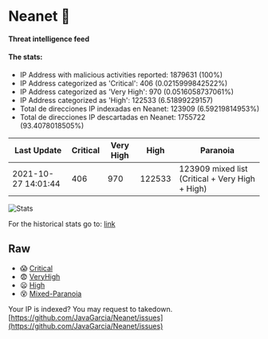 # Neanet :hocho:
#### Threat intelligence feed
#### The stats:

- IP Address with malicious activities reported: 1879631 (100%)
- IP Address categorized as 'Critical':  406 (0.0215999842522%)
- IP Address categorized as 'Very High':  970 (0.0516058737061%)
- IP Address categorized as 'High':  122533 (6.51899229157)
- Total de direcciones IP indexadas en Neanet:  123909 (6.59219814953%)
- Total de direcciones IP descartadas en Neanet:  1755722 (93.4078018505%)

| Last Update | Critical | Very High | High | Paranoia |
| --- | --- | --- | --- | --- |
| 2021-10-27 14:01:44 | 406 | 970 | 122533 | 123909 mixed list (Critical + Very High + High)|

![Stats](https://docs.google.com/spreadsheets/d/e/2PACX-1vSnaNMIXVabIpDJjufMlzH7poXnshF3mgd8Is1g9ytUEzVsP5my4Trn8f-xkoLLQ38xpL3HtmUexLo6/pubchart?oid=501124687&format=image)

For the historical stats go to: [link](/stats.csv)
## Raw
- :scream: [Critical](https://raw.githubusercontent.com/JavaGarcia/Neanet/master/blacklists/neanet_critical.txt)
- :fearful: [VeryHigh](https://raw.githubusercontent.com/JavaGarcia/Neanet/master/blacklists/neanet_veryHigh.txtt)
- :frowning: [High](https://raw.githubusercontent.com/JavaGarcia/Neanet/master/blacklists/neanet_high.txt)
- :dizzy_face: [Mixed-Paranoia](https://raw.githubusercontent.com/JavaGarcia/Neanet/master/blacklists/neanet_all.txt)


Your IP is indexed? You may request to takedown. [https://github.com/JavaGarcia/Neanet/issues](https://github.com/JavaGarcia/Neanet/issues)
























































































































































































































































































































































































































































































































































































































































































































































































































































































































































































































































































































































































































































































































































































































































































































































































































































































































































































































































































































































































































































































































































































































































































































































































































































































































































































































































































































































































































































































































































































































































































































































































































































































































































































































































































































































































































































































































































































































































































































































































































































































































































































































































































































































































































































































































































































































































































































































































































































































































































































































































































































































































































































































































































































































































































































































































































































































































































































































































































































































































































































































































































































































































































































































































































































































































































































































































































































































































































































































































































































































































































































































































































































































































































































































































































































































































































































































































































































































































































































































































































































































































































































































































































































































































































































































































































































































































































































































































































































































































































































































































































































































































































































































































































































































































































































































































































































































































































































































































































































